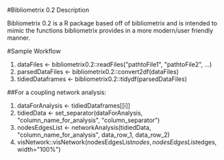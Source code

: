 #Bibliometrix 0.2 Description

Bibliometrix 0.2 is a R package based off of bibliometrix and is intended to 
mimic the functions bibliometrix provides in a more modern/user friendly manner.

#Sample Workflow
1. dataFiles <- bibliometrix0.2::readFiles("pathtoFile1", "pathtoFile2", ...)
2. parsedDataFiles <- bibliometrix0.2::convert2df(dataFiles)
3. tidiedDataframes <- bibliometrix0.2::tidydf(parsedDataFiles)

##For a coupling network analysis:
1. dataForAnalysis <- tidiedDataframes[[i]]
2. tidiedData <- set_separator(dataForAnalysis, "column_name_for_analysis", "column_separator")
3. nodesEdgesList <- networkAnalysis(tidiedData, "column_name_for_analysis", data_row_1, data_row_2)
4. visNetwork::visNetwork(nodesEdgesList$nodes, nodesEdgesList$edges, width="100%")
